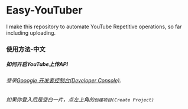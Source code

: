 # Easy-YouTuber
I make this repository to automate YouTube Repetitive operations, so far including uploading.



### 使用方法-中文

##### 如何开启YouTube上传API

###### 登录[Gooogle 开发者控制台(Developer Console)](https://console.developers.google.com/).
###### 如果你登入后是空白一片，点左上角的`创建项目(Create Project)`
